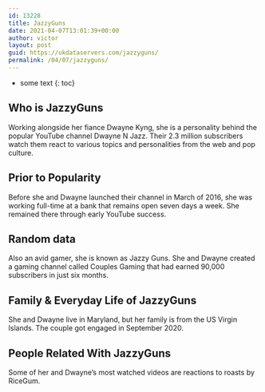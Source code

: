 ```yaml
---
id: 13228
title: JazzyGuns
date: 2021-04-07T13:01:39+00:00
author: victor
layout: post
guid: https://ukdataservers.com/jazzyguns/
permalink: /04/07/jazzyguns/
---
```


* some text
{: toc}


## Who is JazzyGuns



Working alongside her fiance Dwayne Kyng, she is a personality behind the popular YouTube channel Dwayne N Jazz. Their 2.3 million subscribers watch them react to various topics and personalities from the web and pop culture. 

                
                
                
## Prior to Popularity



Before she and Dwayne launched their channel in March of 2016, she was working full-time at a bank that remains open seven days a week. She remained there through early YouTube success.

                
                
                
## Random data



Also an avid gamer, she is known as Jazzy Guns. She and Dwayne created a gaming channel called Couples Gaming that had earned 90,000 subscribers in just six months.

                
                
                
## Family & Everyday Life of JazzyGuns



She and Dwayne live in Maryland, but her family is from the US Virgin Islands. The couple got engaged in September 2020.

                
                
                
## People Related With JazzyGuns



Some of her and Dwayne&#8217;s most watched videos are reactions to roasts by RiceGum.

                
              
            
          
          
          